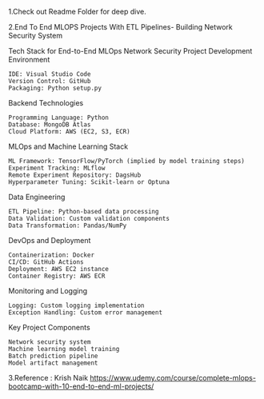 1.Check out Readme Folder for deep dive.                                                     


2.End To End MLOPS Projects With ETL Pipelines- Building Network Security System 


Tech Stack for End-to-End MLOps Network Security Project
Development Environment

    IDE: Visual Studio Code
    Version Control: GitHub
    Packaging: Python setup.py

Backend Technologies

    Programming Language: Python
    Database: MongoDB Atlas
    Cloud Platform: AWS (EC2, S3, ECR)

MLOps and Machine Learning Stack

    ML Framework: TensorFlow/PyTorch (implied by model training steps)
    Experiment Tracking: MLflow
    Remote Experiment Repository: DagsHub
    Hyperparameter Tuning: Scikit-learn or Optuna

Data Engineering

    ETL Pipeline: Python-based data processing
    Data Validation: Custom validation components
    Data Transformation: Pandas/NumPy

DevOps and Deployment

    Containerization: Docker
    CI/CD: GitHub Actions
    Deployment: AWS EC2 instance
    Container Registry: AWS ECR

Monitoring and Logging

    Logging: Custom logging implementation
    Exception Handling: Custom error management

Key Project Components

    Network security system
    Machine learning model training
    Batch prediction pipeline
    Model artifact management

3.Reference : Krish Naik https://www.udemy.com/course/complete-mlops-bootcamp-with-10-end-to-end-ml-projects/
